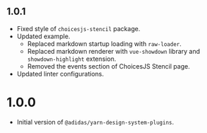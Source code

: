 ## 1.0.1

- Fixed style of `choicesjs-stencil` package.
- Updated example.
  - Replaced markdown startup loading with `raw-loader`.
  - Replaced markdown renderer with `vue-showdown` library and `showdown-highlight` extension.
  - Removed the events section of ChoicesJS Stencil page.
- Updated linter configurations.

# 1.0.0

- Initial version of `@adidas/yarn-design-system-plugins`.
